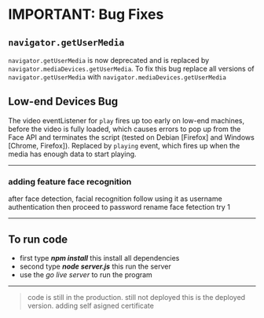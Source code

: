 # IMPORTANT: Bug Fixes

## `navigator.getUserMedia`

`navigator.getUserMedia` is now deprecated and is replaced by `navigator.mediaDevices.getUserMedia`. To fix this bug replace all versions of `navigator.getUserMedia` with `navigator.mediaDevices.getUserMedia`

## Low-end Devices Bug

The video eventListener for `play` fires up too early on low-end machines, before the video is fully loaded, which causes errors to pop up from the Face API and terminates the script (tested on Debian [Firefox] and Windows [Chrome, Firefox]). Replaced by `playing` event, which fires up when the media has enough data to start playing.

---

### adding feature face recognition

after face detection, facial recognition follow using it as username authentication then proceed to password
rename face fetection try 1

---

## To run code

- first type **_npm install_** this install all dependencies
- second type **_node server.js_** this run the server
- use the _go live server_ to run the program

---

> code is still in the production. still not deployed
> this is the deployed version.
> adding self asigned certificate
